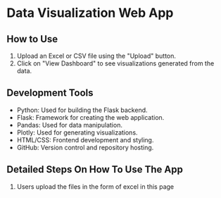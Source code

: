 # Data Visualization Web App

## How to Use

1. Upload an Excel or CSV file using the "Upload" button.
2. Click on "View Dashboard" to see visualizations generated from the data.

## Development Tools

- Python: Used for building the Flask backend.
- Flask: Framework for creating the web application.
- Pandas: Used for data manipulation.
- Plotly: Used for generating visualizations.
- HTML/CSS: Frontend development and styling.
- GitHub: Version control and repository hosting.

## Detailed Steps On How To Use The App

1) Users upload the files in the form of excel in this page

